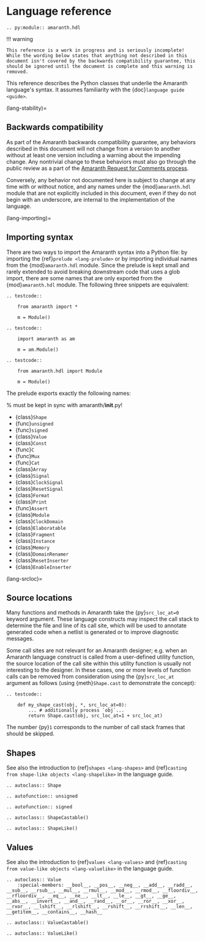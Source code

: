 # Language reference

```{eval-rst}
.. py:module:: amaranth.hdl
```

!!! warning

    This reference is a work in progress and is seriously incomplete!
    While the wording below states that anything not described in this document isn't covered by the backwards compatibility guarantee, this should be ignored until the document is complete and this warning is removed.


This reference describes the Python classes that underlie the Amaranth language's syntax. It assumes familiarity with the {doc}`language guide <guide>`.

(lang-stability)=

## Backwards compatibility

As part of the Amaranth backwards compatibility guarantee, any behaviors described in this document will not change from a version to another without at least one version including a warning about the impending change. Any nontrivial change to these behaviors must also go through the public review as a part of the [Amaranth Request for Comments process](https://amaranth-lang.org/rfcs/).

Conversely, any behavior not documented here is subject to change at any time with or without notice, and any names under the {mod}`amaranth.hdl` module that are not explicitly included in this document, even if they do not begin with an underscore, are internal to the implementation of the language.

(lang-importing)=

## Importing syntax

There are two ways to import the Amaranth syntax into a Python file: by importing the {ref}`prelude <lang-prelude>` or by importing individual names from the {mod}`amaranth.hdl` module. Since the prelude is kept small and rarely extended to avoid breaking downstream code that uses a glob import, there are some names that are only exported from the {mod}`amaranth.hdl` module. The following three snippets are equivalent:

```{eval-rst}
.. testcode::

    from amaranth import *

    m = Module()
```

```{eval-rst}
.. testcode::

    import amaranth as am

    m = am.Module()
```

```{eval-rst}
.. testcode::

    from amaranth.hdl import Module

    m = Module()
```

The prelude exports exactly the following names:

% must be kept in sync with amaranth/__init__.py!

- {class}`Shape`
- {func}`unsigned`
- {func}`signed`
- {class}`Value`
- {class}`Const`
- {func}`C`
- {func}`Mux`
- {func}`Cat`
- {class}`Array`
- {class}`Signal`
- {class}`ClockSignal`
- {class}`ResetSignal`
- {class}`Format`
- {class}`Print`
- {func}`Assert`
- {class}`Module`
- {class}`ClockDomain`
- {class}`Elaboratable`
- {class}`Fragment`
- {class}`Instance`
- {class}`Memory`
- {class}`DomainRenamer`
- {class}`ResetInserter`
- {class}`EnableInserter`

(lang-srcloc)=

## Source locations

Many functions and methods in Amaranth take the {py}`src_loc_at=0` keyword argument. These language constructs may inspect the call stack to determine the file and line of its call site, which will be used to annotate generated code when a netlist is generated or to improve diagnostic messages.

Some call sites are not relevant for an Amaranth designer; e.g. when an Amaranth language construct is called from a user-defined utility function, the source location of the call site within this utility function is usually not interesting to the designer. In these cases, one or more levels of function calls can be removed from consideration using the {py}`src_loc_at` argument as follows (using {meth}`Shape.cast` to demonstrate the concept):

```{eval-rst}
.. testcode::

    def my_shape_cast(obj, *, src_loc_at=0):
        ... # additionally process `obj`...
        return Shape.cast(obj, src_loc_at=1 + src_loc_at)
```

The number {py}`1` corresponds to the number of call stack frames that should be skipped.

## Shapes

See also the introduction to {ref}`shapes <lang-shapes>` and {ref}`casting from shape-like objects <lang-shapelike>` in the language guide.

```{eval-rst}
.. autoclass:: Shape
```

```{eval-rst}
.. autofunction:: unsigned
```

```{eval-rst}
.. autofunction:: signed
```

```{eval-rst}
.. autoclass:: ShapeCastable()
```

```{eval-rst}
.. autoclass:: ShapeLike()

```

## Values

See also the introduction to {ref}`values <lang-values>` and {ref}`casting from value-like objects <lang-valuelike>` in the language guide.

```{eval-rst}
.. autoclass:: Value
    :special-members: __bool__, __pos__, __neg__, __add__, __radd__, __sub__, __rsub__, __mul__, __rmul__, __mod__, __rmod__, __floordiv__, __rfloordiv__, __eq__, __ne__, __lt__, __le__, __gt__, __ge__, __abs__, __invert__, __and__, __rand__, __or__, __ror__, __xor__, __rxor__, __lshift__, __rlshift__, __rshift__, __rrshift__, __len__, __getitem__, __contains__, __hash__
```

```{eval-rst}
.. autoclass:: ValueCastable()
```

```{eval-rst}
.. autoclass:: ValueLike()
```
